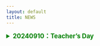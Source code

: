 ```yaml
---
layout: default
title: NEWS
---
```



<details>
<summary  style="color:green; font-size:1.2em; font-weight:bold;" > 20240910：Teacher’s Day</summary>
 
<div style="color:#228B22; font-size:1.4em; font-weight:bold;">Reflections on Teacher’s Day</div>

## Reflections on Teacher’s Day

In the past, I only knew the joy of giving gifts to my teachers on Teacher’s Day.
Now I truly understand the happiness of receiving flowers from my own students!
And there was even a box of pomegranates, symbolizing fruitful achievements. :-)
Let’s guess whose thoughtful idea it was!

 <img src="https://github.com/user-attachments/assets/dca23cfc-4e78-4be1-a927-3bd73a310045" style="max-width:100%;" alt="教师节图片" />

## 教师节有感

昔年恩师受花香，
今朝桃李立身旁。
花捧双手心意暖，
石榴一箱硕果长。
谁将巧思藏其中？
笑语盈盈满研斋。

</details>


